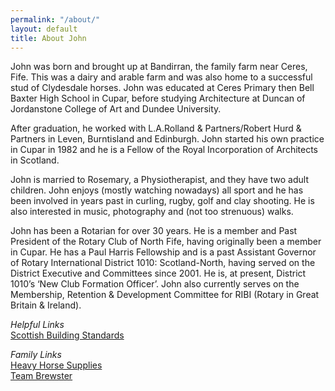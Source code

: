 ```yaml
---
permalink: "/about/"
layout: default
title: About John
---
```

John was born and brought up at Bandirran, the family farm near Ceres, Fife. This was a dairy and arable farm and was also home to a successful stud of Clydesdale horses. John was educated at Ceres Primary then Bell Baxter High School in Cupar, before studying Architecture at Duncan of Jordanstone College of Art and Dundee University.

After graduation, he worked with L.A.Rolland & Partners/Robert Hurd & Partners in Leven, Burntisland and Edinburgh. John started his own practice in Cupar in 1982 and he is a Fellow of the Royal Incorporation of Architects in Scotland. 

John is married to Rosemary, a Physiotherapist, and they have two adult children. John enjoys (mostly watching nowadays) all sport and he has been involved in years past in curling, rugby, golf and clay shooting. He is also interested in music, photography and (not too strenuous) walks.

John has been a Rotarian for over 30 years. He is a member and Past President of the Rotary Club of North Fife, having originally been a member in Cupar. He has a Paul Harris Fellowship and is a past Assistant Governor of Rotary International District 1010: Scotland-North, having served on the District Executive and Committees since 2001. He is, at present, District 1010’s ‘New Club Formation Officer’. John also currently serves on the Membership, Retention & Development Committee for RIBI (Rotary in Great Britain & Ireland).
    
	
*Helpful Links*    
[Scottish Building Standards](http://www.gov.scot/Topics/Built-Environment/Building/Building-standards)

*Family Links*    
[Heavy Horse Supplies](http://www.heavyhorsesupplies.co.uk/)    
[Team Brewster](https://www.facebook.com/pages/Team-Brewster/758729060851763)